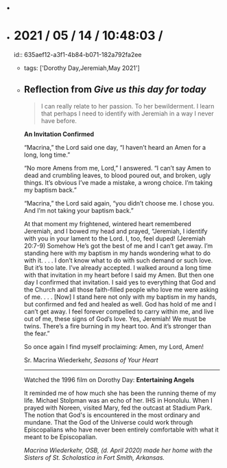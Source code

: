 -
- # 2021 / 05 / 14 / 10:48:03 /
  id:: 635aef12-a3f1-4b84-b071-182a792fa2ee
	- tags: ['Dorothy Day,Jeremiah,May 2021']
	- ## Reflection from *Give us this day for today*
	  
	  > I can really relate to her passion. To her bewilderment. I learn that perhaps I need to identify with Jeremiah in a way I never have before.
	  
	  **An Invitation Confirmed**
	  
	  “Macrina,” the Lord said one day, “I haven’t heard an Amen for a long, long time.”
	  
	  “No more Amens from me, Lord,” I answered. “I can’t say Amen to dead and crumbling leaves, to blood poured out, and broken, ugly things. It’s obvious I’ve made a mistake, a wrong choice. I’m taking my baptism back.”
	  
	  “Macrina,” the Lord said again, “you didn’t choose me. I chose you. And I’m not taking your baptism back.”
	  
	  At that moment my frightened, wintered heart remembered Jeremiah, and I bowed my head and prayed, “Jeremiah, I identify with you in your lament to the Lord. I, too, feel duped! (Jeremiah 20:7-9) Somehow He’s got the best of me and I can’t get away. I’m standing here with my baptism in my hands wondering what to do with it. . . . I don’t know what to do with such demand or such love. But it’s too late. I’ve already accepted. I walked around a long time with that invitation in my heart before I said my Amen. But then one day I confirmed that invitation. I said yes to everything that God and the Church and all those faith-filled people who love me were asking of me. . . . [Now] I stand here not only with my baptism in my hands, but confirmed and fed and healed as well. God has hold of me and I can’t get away. I feel forever compelled to carry within me, and live out of me, these signs of God’s love. Yes, Jeremiah! We must be twins. There’s a fire burning in my heart too. And it’s stronger than the fear.”
	  
	  So once again I find myself proclaiming: Amen, my Lord, Amen!
	  
	  Sr. Macrina Wiederkehr, *Seasons of Your Heart*
	  
	  ---
	  
	  Watched the 1996 film on Dorothy Day: **Entertaining Angels**
	  
	  It reminded me of how much she has been the running theme of my life. Michael Stolpman was an echo of her. IHS in Honolulu. When I prayed with Noreen, visited Mary, fed the outcast at Stadium Park. The notion that God's is encountered in the most ordinary and mundane. That the God of the Universe could work through Episcopalians who have never been entirely comfortable with what it meant to be Episcopalian.
	  
	  *Macrina Wiederkehr, OSB, (d. April 2020) made her home with the Sisters of St. Scholastica in Fort Smith, Arkansas.*
	  
	  
	  <!-- Exported from TiddlyWiki at 19:18, 22nd October 2022 -->